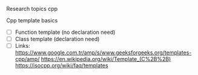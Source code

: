 Research topics cpp


Cpp template basics
- [ ] Function template (no declaration need)
- [ ] Class template (declaration need)
- [ ] Links:
https://www.google.com.tr/amp/s/www.geeksforgeeks.org/templates-cpp/amp/
https://en.wikipedia.org/wiki/Template_(C%2B%2B)
https://isocpp.org/wiki/faq/templates
